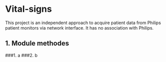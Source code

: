# Vital-signs

This project is an independent approach to acquire patient data from Philips patient monitors via network interface. It has no association with Philips.

## 1. Module methodes
  ###1. a
  ###2. b
